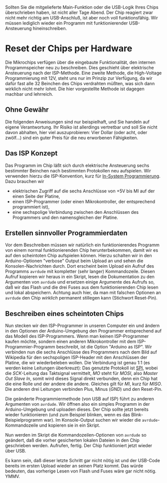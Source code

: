 
Sollten Sie die mitgelieferte Main-Funktion oder die USB-Logik Ihres Chips
überschrieben haben, ist nicht aller Tage Abend.
Der Chip reagiert zwar nicht mehr richtig am USB-Anschluß, ist aber noch voll
funktionsfähig.  Wir müssen lediglich wieder ein Programm mit funktionierender
USB-Ansteuerung hineinschreiben.

# Reset der Chips per Hardware

Die Mikrochips verfügen über die eingebaute Funktionalität, den internen
Programmspeicher neu zu beschreiben.  Dies geschieht über elektrische
Ansteuerung nach der ISP-Methode.  Eine zweite Methode, die High-Voltage
Programmierung mit 12V, steht uns nur im Prinzip zur Verfügung, da wir dafür
fast alle 32 Beinchen des Chips verdrahten müßten, was sich dann wirklich nicht
mehr lohnt.  Die hier vorgestellte Methode ist dagegen machbar und lehrreich.

## Ohne Gewähr

Die folgenden Anweisungen sind nur beispielhaft, und Sie handeln auf eigene
Verantwortung.  Ihr Risiko ist allerdings vertretbar und soll Sie nicht davon
abhalten, hier viel auszuprobieren:  Vier Dollar (oder acht, oder zwölf...)
sind ein guter Preis für die neu erworbenen Fähigkeiten.

## Das ISP Konzept

Das Programm im Chip läßt sich durch elektrische Ansteuerung sechs bestimmter
Beinchen nach bestimmten Protokollen neu aufspielen.  Wir verwenden hierzu die
ISP-Konvention, kurz für
[In-System Programmierung](https://de.wikipedia.org/wiki/In-System-Programmierung).
Dazu brauchen wir

 - elektrischen Zugriff auf die sechs Anschlüsse von +5V bis MI auf der einen
   Seite der Platine,
 - einen ISP-Programmer (oder einen Mikrokontroller, der entsprechend
   programmiert ist),
 - eine sechspolige Verbindung zwischen den Anschlüssen des Programmers und den
   namensgleichen der Platine.

## Erstellen sinnvoller Programmierdaten

Vor dem Beschreiben müssen wir natürlich ein funktionierendes Programm von
einem normal funktionierenden Chip herunterbekommen, damit wir es auf den
scheintoten Chip aufspielen können.  Hierzu schalten wir in den
Arduino-Optionen "verbose" Output beim Upload an und sehen die
Konsolen-Nachrichten durch.  Dort erscheint beim Upload ein Aufruf des
Programms `avrdude` mit kompletter (sehr langer) Kommandozeile.  Diesen Aufruf
kopieren wir heraus in ein Skript, lesen die Dokumentation zu den Argumenten
von `avrdude` und ersetzen einige Argumente des Aufrufs so, daß wir das Flash
und die drei Fuses aus dem funktionierenden Chip lesen und lokal abspeichern.
Achtung auch hier, da man mit falschen Optionen an `avrdude` den Chip
*wirklich* permanent stillegen kann (Stichwort Reset-Pin).

## Beschreiben eines scheintoten Chips

Nun stecken wir den ISP-Programmer in unseren Computer ein und ändern in den
Optionen der Arduino-Umgebung den Programmer entsprechend auf das Modell des
ISP-Programmers.  Wenn man keinen ISP-Programmer kaufen möchte, sondern einen
anderen Mikrokontroller mit dem ISP-Programmier-Programm beschreibt, ist die
Option "Arduino as ISP".
Wir verbinden nun die sechs Anschlüsse des Programmers nach dem Bild auf
Wikipedia für den sechspoligen ISP-Header mit den Anschlüssen der Platine, die
wir wiederbeleben wollen.  Die Verbindung ist genau 1:1 (es werden keine
Leitungen überkreuzt):
Das genutzte Protokoll ist
[SPI](https://de.wikipedia.org/wiki/Serial_Peripheral_Interface),
wobei die *SCK*-Leitung das Taktsignal vermittelt, *MO* steht für *MOSI*, also
*Master Out Slave In*, somit wird dieses Signal direkt verbunden, denn ein Chip
hat die eine Rolle und der andere die andere.  Gleiches gilt für *MI*, kurz für
*MISO*.  Die anderen drei Leitungen verbinden Plus, Minus (*GND*) und den
Reset-Pin.

Die geänderte Programmiermethode (von USB auf ISP) führt zu anderen Argumenten
von `avrdude`.  Wir öffnen also ein simples Programm in der Arduino-Umgebung und
uploaden dieses.  Der Chip sollte jetzt bereits wieder funktionieren (und zum
Beispiel blinken, wenn es das Blink-Beispielprogramm war).  Im Konsole-Output
suchen wir wieder die `avrdude`-Kommandozeile und kopieren sie in ein Skript.

Nun werden im Skript die Kommandozeilen-Optionen von `avrdude` so geändert, daß
die vorher gesicherten lokalen Dateien in den Chip geschrieben werden.
Aufrufen, fertig.  Der Chip funktioniert jetzt wieder über USB.

Es kann sein, daß dieser letzte Schritt gar nicht nötig ist und der USB-Code
bereits im ersten Upload wieder an seinen Platz kommt.  Das würde bedeuten, das
vorherige Lesen von Flash und Fuses wäre gar nicht nötig.  YMMV.
